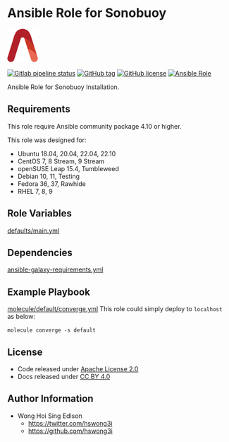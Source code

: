 # Ansible Role for Sonobuoy

<a href="https://alvistack.com" title="AlviStack" target="_blank"><img src="/alvistack.svg" height="75" alt="AlviStack"></a>

[![Gitlab pipeline status](https://img.shields.io/gitlab/pipeline/alvistack/ansible-role-sonobuoy/master)](https://gitlab.com/alvistack/ansible-role-sonobuoy/-/pipelines)
[![GitHub tag](https://img.shields.io/github/tag/alvistack/ansible-role-sonobuoy.svg)](https://github.com/alvistack/ansible-role-sonobuoy/tags)
[![GitHub license](https://img.shields.io/github/license/alvistack/ansible-role-sonobuoy.svg)](https://github.com/alvistack/ansible-role-sonobuoy/blob/master/LICENSE)
[![Ansible Role](https://img.shields.io/badge/galaxy-alvistack.sonobuoy-blue.svg)](https://galaxy.ansible.com/alvistack/sonobuoy)

Ansible Role for Sonobuoy Installation.

## Requirements

This role require Ansible community package 4.10 or higher.

This role was designed for:

-   Ubuntu 18.04, 20.04, 22.04, 22.10
-   CentOS 7, 8 Stream, 9 Stream
-   openSUSE Leap 15.4, Tumbleweed
-   Debian 10, 11, Testing
-   Fedora 36, 37, Rawhide
-   RHEL 7, 8, 9

## Role Variables

[defaults/main.yml](defaults/main.yml)

## Dependencies

[ansible-galaxy-requirements.yml](ansible-galaxy-requirements.yml)

## Example Playbook

[molecule/default/converge.yml](molecule/default/converge.yml) This role could simply deploy to `localhost` as below:

    molecule converge -s default

## License

-   Code released under [Apache License 2.0](LICENSE)
-   Docs released under [CC BY 4.0](http://creativecommons.org/licenses/by/4.0/)

## Author Information

-   Wong Hoi Sing Edison
    -   <https://twitter.com/hswong3i>
    -   <https://github.com/hswong3i>
